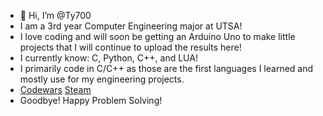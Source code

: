 - 👋 Hi, I’m @Ty700
- I am a 3rd year Computer Engineering major at UTSA!
- I love coding and will soon be getting an Arduino Uno to make little projects that I will continue to upload the results here!
- I currently know: C, Python, C++, and LUA!
- I primarily code in C/C++ as those are the first languages I learned and mostly use for my engineering projects.
- [Codewars](https://www.codewars.com/users/Ty700) [Steam](https://steamcommunity.com/id/Tylanater700/)
- Goodbye! Happy Problem Solving!
